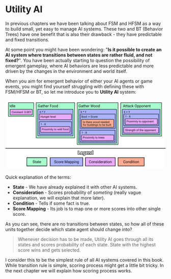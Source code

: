 # Utility AI

In previous chapters we have been talking about FSM and HFSM as a way to build
small, yet easy to manage AI systems. These two and BT (Behavior Trees) have one
benefit that is also their drawback - they have predictable and fixed transitions.

At some point you might have been wondering: "__Is it possible to create an AI
system where transitions between states are rather fluid, and not fixed?__".
You have been actually starting to question the possibility of emergent gameplay,
where AI behaviors are less predictable and more driven by the changes in the
environment and world itself.

When you aim for emergent behavior of either your AI agents or game events, you
might find yourself struggling with defining these with FSM/HFSM or BT, so let
me introduce you to __Utility AI__ system:

![Utility](../../images/utility.svg)

Quick explanation of the terms:

- __State__ - We have already explained it with other AI systems.
- __Consideration__ - Scores probability of _someting_ (really vague explanation,
  we will explain that more later).
- __Condition__ - Tells if some fact is true.
- __Score Mapping__ - Its job is to map one or more scores into other single score.

As you can see, there are no transitions between states, so how all of these units
together decide which state agent should change into?

> Whenever decision has to be made, Utility AI goes through all its states and
> scores probability of each state. State with the highest score wins and gets
> selected.

I consider this to be the simplest rule of all AI systems covered in this book.
While transition rule is simple, scoring process might get a little bit tricky.
In the next chapter we will explain how scoring process works.
